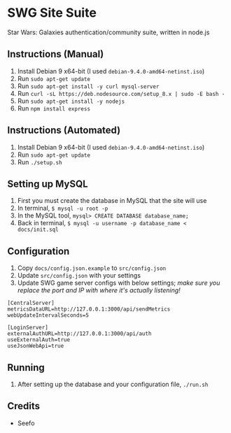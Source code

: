# SWG Site Suite
Star Wars: Galaxies authentication/community suite, written in node.js

## Instructions (Manual)
1. Install Debian 9 x64-bit (I used `debian-9.4.0-amd64-netinst.iso`)
2. Run `sudo apt-get update`
3. Run `sudo apt-get install -y curl mysql-server`
4. Run `curl -sL https://deb.nodesource.com/setup_8.x | sudo -E bash -`
5. Run `sudo apt-get install -y nodejs`
6. Run `npm install express`
 
## Instructions (Automated)
1. Install Debian 9 x64-bit (I used `debian-9.4.0-amd64-netinst.iso`)
2. Run `sudo apt-get update`
3. Run `./setup.sh`

## Setting up MySQL
1. First you must create the database in MySQL that the site will use 
2. In terminal, `$ mysql -u root -p` 
3. In the MySQL tool, `mysql> CREATE DATABASE database_name;`
4. Back in terminal, `$ mysql -u username -p database_name < docs/init.sql`

## Configuration
1. Copy `docs/config.json.example` to `src/config.json`
2. Update `src/config.json` with your settings
3. Update SWG game server configs with below settings; *make sure you replace 
   the port and IP with where it's actually listening!*
```
[CentralServer]
metricsDataURL=http://127.0.0.1:3000/api/sendMetrics
webUpdateIntervalSeconds=5

[LoginServer]
externalAuthURL=http://127.0.0.1:3000/api/auth
useExternalAuth=true
useJsonWebApi=true
```

## Running
1. After setting up the database and your configuration file, `./run.sh`

## Credits
* Seefo